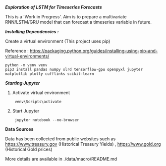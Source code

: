 ***Exploration of LSTM for Timeseries Forecasts***

This is a 'Work in Progress'. Aim is to prepare a multivariate RNN/LSTM/GRU model that can forecast a 
timeseries variable in future. 

*****Installing Dependencies :*****

Create a virtual environment (This project uses pip)

Reference : https://packaging.python.org/guides/installing-using-pip-and-virtual-environments/
 
    python -m venv venv 
    pip3 install pandas numpy xlrd tensorflow-gpu openpyxl jupyter matplotlib plotly cufflinks scikit-learn


*****Starting Jupyter*****

1. Activate virtual environment
 
        venv\Scripts\activate
        
2. Start Jupyter 

        jupyter notebook --no-browser
        
        




****Data Sources****

Data has been collected from public websites such as https://www.treasury.gov (Historical Treasury Yields) , https://www.gold.org (Historical Gold prices)

More details are available in ./data/macro/README.md 

